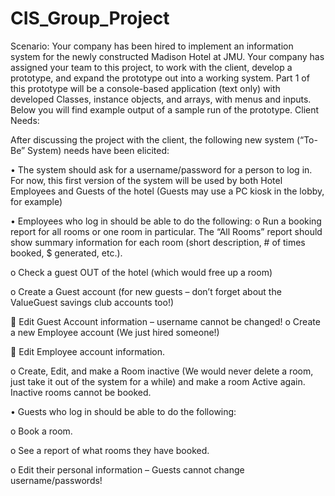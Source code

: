# CIS_Group_Project
Scenario: Your company has been hired to implement an information system for the newly
constructed Madison Hotel at JMU. Your company has assigned your team to this project, to
work with the client, develop a prototype, and expand the prototype out into a working system.
Part 1 of this prototype will be a console-based application (text only) with developed Classes,
instance objects, and arrays, with menus and inputs. Below you will find example output of a
sample run of the prototype.
Client Needs:

After discussing the project with the client, the following new system (“To-Be” System) needs
have been elicited:

• The system should ask for a username/password for a person to log in. For now, this first
version of the system will be used by both Hotel Employees and Guests of the hotel
(Guests may use a PC kiosk in the lobby, for example)

• Employees who log in should be able to do the following:
o Run a booking report for all rooms or one room in particular. The “All Rooms”
report should show summary information for each room (short description, # of
times booked, $ generated, etc.).

o Check a guest OUT of the hotel (which would free up a room)

o Create a Guest account (for new guests – don’t forget about the ValueGuest
savings club accounts too!)

 Edit Guest Account information – username cannot be changed!
o Create a new Employee account (We just hired someone!)

 Edit Employee account information.

o Create, Edit, and make a Room inactive (We would never delete a room, just take
it out of the system for a while) and make a room Active again. Inactive rooms
cannot be booked.

• Guests who log in should be able to do the following:

o Book a room.

o See a report of what rooms they have booked.

o Edit their personal information – Guests cannot change username/passwords!

